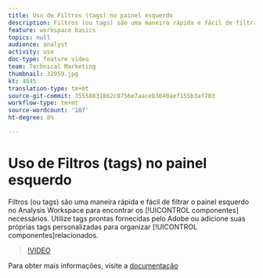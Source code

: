 ```yaml
---
title: Uso de Filtros (tags) no painel esquerdo
description: Filtros (ou tags) são uma maneira rápida e fácil de filtrar o painel esquerdo no Analysis Workspace para encontrar os componentes necessários. Utilize tags prontas fornecidas pelo Adobe ou adicione suas próprias tags personalizadas para organizar componentes relacionados.
feature: workspace basics
topics: null
audience: analyst
activity: use
doc-type: feature video
team: Technical Marketing
thumbnail: 32959.jpg
kt: 4845
translation-type: tm+mt
source-git-commit: 35558831862c0756e7aaceb3640aef155b3af703
workflow-type: tm+mt
source-wordcount: '107'
ht-degree: 8%

---
```



# Uso de Filtros (tags) no painel esquerdo

Filtros (ou tags) são uma maneira rápida e fácil de filtrar o painel esquerdo no Analysis Workspace para encontrar os [!UICONTROL componentes] necessários. Utilize tags prontas fornecidas pelo Adobe ou adicione suas próprias tags personalizadas para organizar [!UICONTROL componentes]relacionados.

>[!VIDEO](https://video.tv.adobe.com/v/32959/?quality=12)

Para obter mais informações, visite a [documentação](https://docs.adobe.com/content/help/pt-BR/analytics/analyze/analysis-workspace/home.html)
